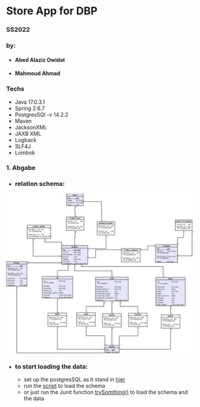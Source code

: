 # Store App for DBP

### SS2022

### by:
* #### Abed Alaziz Owidat
* #### Mahmoud Ahmad

### Techs

* Java 17.0.3.1
* Spring 2.6.7
* PostgresSQl -v 14.2.2
* Maven
* JacksonXML
* JAXB XML
* Logback
* SLF4J
* Lombok

### 1. Abgabe
* ### relation schema:
![UML](src/main/resources/data/media.png)
* ### to start loading the data:
  - set up the postgresSQL as it stand in [hier](src/main/resources/application.properties)  
  - run the [script](src/main/resources/schema.sql) to load the schema
  - or just run the Junit function [trySomthing()](src/test/java/com/dpb/store/StoreApplicationTests.java) to load the schema and the data
